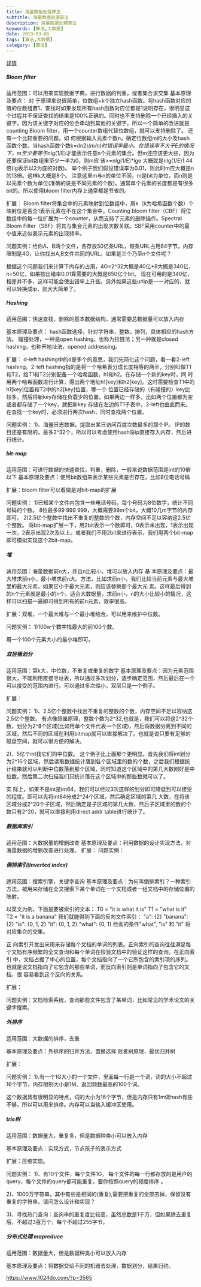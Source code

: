 ```yaml
---
title: 海量数据处理算法
subtitle: 海量数据处理算法
description: 海量数据处理算法
keywords: [算法,大数据]
date: 2019-03-06
tags: [算法,大数据]
category: [算法]
---
```


[详情](https://blog.csdn.net/Hackbuteer1/article/details/7622869)

##### Bloom filter 

适用范围：可以用来实现数据字典，进行数据的判重，或者集合求交集 
基本原理及要点： 
对 于原理来说很简单，位数组+k个独立hash函数。将hash函数对应的值的位数组置1，查找时如果发现所有hash函数对应位都是1说明存在，很明显这 个过程并不保证查找的结果是100%正确的。同时也不支持删除一个已经插入的关键字，因为该关键字对应的位会牵动到其他的关键字。所以一个简单的改进就是 counting Bloom filter，用一个counter数组代替位数组，就可以支持删除了。
还有一个比较重要的问题，如 何根据输入元素个数n，确定位数组m的大小及hash函数个数。当hash函数个数k=(ln2)*(m/n)时错误率最小。在错误率不大于E的情况 下，m至少要等于n*lg(1/E)才能表示任意n个元素的集合。但m还应该更大些，因为还要保证bit数组里至少一半为0，则m应 该>=nlg(1/E)*lge 大概就是nlg(1/E)1.44倍(lg表示以2为底的对数)。
举个例子我们假设错误率为0.01，则此时m应大概是n的13倍。这样k大概是8个。 
注意这里m与n的单位不同，m是bit为单位，而n则是以元素个数为单位(准确的说是不同元素的个数)。通常单个元素的长度都是有很多bit的。所以使用bloom filter内存上通常都是节省的。

扩展： 
Bloom filter将集合中的元素映射到位数组中，用k（k为哈希函数个数）个映射位是否全1表示元素在不在这个集合中。Counting bloom filter（CBF）将位数组中的每一位扩展为一个counter，从而支持了元素的删除操作。Spectral Bloom Filter（SBF）将其与集合元素的出现次数关联。SBF采用counter中的最小值来近似表示元素的出现频率。

问题实例：给你A、B两个文件，各存放50亿条URL，每条URL占用64字节，内存限制是4G，让你找出A,B文件共同的URL。如果是三个乃至n个文件呢？ 

根据这个问题我们来计算下内存的占用，4G=2^32大概是40亿*8大概是340亿，n=50亿，如果按出错率0.01算需要的大概是650亿个bit。 现在可用的是340亿，相差并不多，这样可能会使出错率上升些。另外如果这些urlip是一一对应的，就可以转换成ip，则大大简单了。

##### Hashing 

适用范围：快速查找，删除的基本数据结构，通常需要总数据量可以放入内存 

基本原理及要点： 
hash函数选择，针对字符串，整数，排列，具体相应的hash方法。 
碰撞处理，一种是open hashing，也称为拉链法；另一种就是closed hashing，也称开地址法，opened addressing。 

扩展： 
d-left hashing中的d是多个的意思，我们先简化这个问题，看一看2-left hashing。2-left hashing指的是将一个哈希表分成长度相等的两半，分别叫做T1和T2，给T1和T2分别配备一个哈希函数，h1和h2。在存储一个新的key时，同 时用两个哈希函数进行计算，得出两个地址h1[key]和h2[key]。这时需要检查T1中的h1[key]位置和T2中的h2[key]位置，哪一个 位置已经存储的（有碰撞的）key比较多，然后将新key存储在负载少的位置。如果两边一样多，比如两个位置都为空或者都存储了一个key，就把新key 存储在左边的T1子表中，2-left也由此而来。在查找一个key时，必须进行两次hash，同时查找两个位置。 

问题实例： 
1)、海量日志数据，提取出某日访问百度次数最多的那个IP。 
IP的数目还是有限的，最多2^32个，所以可以考虑使用hash将ip直接存入内存，然后进行统计。 

##### bit-map 

适用范围：可进行数据的快速查找，判重，删除，一般来说数据范围是int的10倍以下 
基本原理及要点：使用bit数组来表示某些元素是否存在，比如8位电话号码 

扩展：bloom filter可以看做是对bit-map的扩展 

问题实例： 
1)已知某个文件内包含一些电话号码，每个号码为8位数字，统计不同号码的个数。 
8位最多99 999 999，大概需要99m个bit，大概10几m字节的内存即可。 
2)2.5亿个整数中找出不重复的整数的个数，内存空间不足以容纳这2.5亿个整数。 
将bit-map扩展一下，用2bit表示一个数即可，0表示未出现，1表示出现一次，2表示出现2次及以上。或者我们不用2bit来进行表示，我们用两个bit-map即可模拟实现这个2bit-map。

##### 堆 

适用范围：海量数据前n大，并且n比较小，堆可以放入内存 
基 本原理及要点：最大堆求前n小，最小堆求前n大。方法，比如求前n小，我们比较当前元素与最大堆里的最大元素，如果它小于最大元素，则应该替换那个最大元 素。这样最后得到的n个元素就是最小的n个。适合大数据量，求前n小，n的大小比较小的情况，这样可以扫描一遍即可得到所有的前n元素，效率很高。

扩展：双堆，一个最大堆与一个最小堆结合，可以用来维护中位数。 

问题实例： 
1)100w个数中找最大的前100个数。 

用一个100个元素大小的最小堆即可。 

##### 双层桶划分 

适用范围：第k大，中位数，不重复或重复的数字 
基本原理及要点：因为元素范围很大，不能利用直接寻址表，所以通过多次划分，逐步确定范围，然后最后在一个可以接受的范围内进行。可以通过多次缩小，双层只是一个例子。 

扩展： 

问题实例： 
1)、2.5亿个整数中找出不重复的整数的个数，内存空间不足以容纳这2.5亿个整数。 
有点像鸽巢原理，整数个数为2^32,也就是，我们可以将这2^32个数，划分为2^8个区域(比如用单个文件代表一个区域)，然后将数据分离到不同的区域，然后不同的区域在利用bitmap就可以直接解决了。也就是说只要有足够的磁盘空间，就可以很方便的解决。

2)、5亿个int找它们的中位数。 
这个例子比上面那个更明显。首先我们将int划分为2^16个区域，然后读取数据统计落到各个区域里的数的个数，之后我们根据统计结果就可以判断中位数落到那个区域，同时知道这个区域中的第几大数刚好是中位数。然后第二次扫描我们只统计落在这个区域中的那些数就可以了。

实 际上，如果不是int是int64，我们可以经过3次这样的划分即可降低到可以接受的程度。即可以先将int64分成2^24个区域，然后确定区域的第几 大数，在将该区域分成2^20个子区域，然后确定是子区域的第几大数，然后子区域里的数的个数只有2^20，就可以直接利用direct addr table进行统计了。

##### 数据库索引 

适用范围：大数据量的增删改查 
基本原理及要点：利用数据的设计实现方法，对海量数据的增删改查进行处理。 
扩展： 
问题实例： 

##### 倒排索引(Inverted index) 

适用范围：搜索引擎，关键字查询 
基本原理及要点：为何叫倒排索引？一种索引方法，被用来存储在全文搜索下某个单词在一个文档或者一组文档中的存储位置的映射。 

以英文为例，下面是要被索引的文本： 
T0 = "it is what it is" 
T1 = "what is it" 
T2 = "it is a banana" 
我们就能得到下面的反向文件索引： 
"a":      {2} 
"banana": {2} 
"is":     {0, 1, 2} 
"it":     {0, 1, 2} 
"what":   {0, 1} 
检索的条件"what", "is" 和 "it" 将对应集合的交集。 

正 向索引开发出来用来存储每个文档的单词的列表。正向索引的查询往往满足每个文档有序频繁的全文查询和每个单词在校验文档中的验证这样的查询。在正向索引 中，文档占据了中心的位置，每个文档指向了一个它所包含的索引项的序列。也就是说文档指向了它包含的那些单词，而反向索引则是单词指向了包含它的文档，很 容易看到这个反向的关系。

扩展： 

问题实例：文档检索系统，查询那些文件包含了某单词，比如常见的学术论文的关键字搜索。 

##### 外排序 

适用范围：大数据的排序，去重 

基本原理及要点：外排序的归并方法，置换选择 败者树原理，最优归并树 

扩展： 

问题实例： 
1).有一个1G大小的一个文件，里面每一行是一个词，词的大小不超过16个字节，内存限制大小是1M。返回频数最高的100个词。 

这个数据具有很明显的特点，词的大小为16个字节，但是内存只有1m做hash有些不够，所以可以用来排序。内存可以当输入缓冲区使用。 

##### trie树 

适用范围：数据量大，重复多，但是数据种类小可以放入内存 

基本原理及要点：实现方式，节点孩子的表示方式 

扩展：压缩实现。 

问题实例： 
1)、有10个文件，每个文件1G， 每个文件的每一行都存放的是用户的query，每个文件的query都可能重复。要你按照query的频度排序 。 

2)、1000万字符串，其中有些是相同的(重复),需要把重复的全部去掉，保留没有重复的字符串。请问怎么设计和实现？ 

3)、寻找热门查询：查询串的重复度比较高，虽然总数是1千万，但如果除去重复后，不超过3百万个，每个不超过255字节。 

##### 分布式处理 mapreduce 

适用范围：数据量大，但是数据种类小可以放入内存 

基本原理及要点：将数据交给不同的机器去处理，数据划分，结果归约。 





https://www.1024do.com/?p=3565